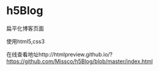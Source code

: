 # h5Blog
扁平化博客页面

使用html5,css3

在线查看地址http://htmlpreview.github.io/?https://github.com/Missco/h5Blog/blob/master/index.html

